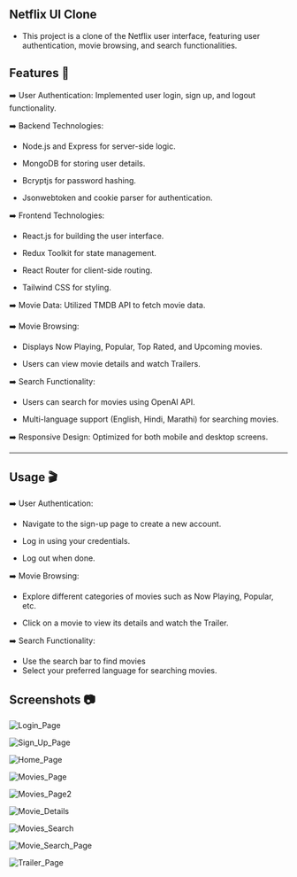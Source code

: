 
## Netflix UI Clone

- This project is a clone of the Netflix user interface, featuring user authentication, movie browsing, and search functionalities.

## Features 🚀

➡️ User Authentication: Implemented user login, sign up, and logout functionality.

➡️ Backend Technologies:
  - Node.js and Express for server-side logic.
  
  - MongoDB for storing user details.
  
  - Bcryptjs for password hashing.
  
  - Jsonwebtoken and cookie parser for authentication.

➡️ Frontend Technologies:

  - React.js for building the user interface.
  
  - Redux Toolkit for state management.
  
  - React Router for client-side routing.
  
  - Tailwind CSS for styling.

➡️ Movie Data: Utilized TMDB API to fetch movie data.

➡️ Movie Browsing:
  - Displays Now Playing, Popular, Top Rated, and Upcoming movies.
  
  - Users can view movie details and watch Trailers.

➡️ Search Functionality:
  - Users can search for movies using OpenAI API.
  
  - Multi-language support (English, Hindi, Marathi) for searching movies.

➡️ Responsive Design: Optimized for both mobile and desktop screens.

________________________________________________________________________________________________________

## Usage 🎬

➡️ User Authentication:

 - Navigate to the sign-up page to create a new account.
 
 - Log in using your credentials.
 
 - Log out when done.

➡️ Movie Browsing:

 - Explore different categories of movies such as Now Playing, Popular, etc.
 
 - Click on a movie to view its details and watch the Trailer.

➡️ Search Functionality:

 - Use the search bar to find movies
 - Select your preferred language for searching movies.

 ## Screenshots 📷


![Login_Page](https://github.com/Saurabh9527/ReactJS-Netflix-Clone/assets/136837795/4d6d043a-bd28-493d-bad3-c4af8bbebab4)


![Sign_Up_Page](https://github.com/Saurabh9527/ReactJS-Netflix-Clone/assets/136837795/71881d80-8828-44e9-bdc8-f374792f8db6)


![Home_Page](https://github.com/Saurabh9527/ReactJS-Netflix-Clone/assets/136837795/ecde65b8-980d-4fbc-b635-7b0f61ca25fc)


![Movies_Page](https://github.com/Saurabh9527/ReactJS-Netflix-Clone/assets/136837795/31f8bd93-8429-46a1-825f-afab0fad3b2b)


![Movies_Page2](https://github.com/Saurabh9527/ReactJS-Netflix-Clone/assets/136837795/0baa6c72-8ffc-4b5f-866c-751a89fb5a37)


![Movie_Details](https://github.com/Saurabh9527/ReactJS-Netflix-Clone/assets/136837795/a26d65a7-faaa-46b7-88f8-3ffdb79c9082)


![Movies_Search](https://github.com/Saurabh9527/ReactJS-Netflix-Clone/assets/136837795/1b11ad85-7f14-405a-ac61-a0a5ffc084d5)


![Movie_Search_Page](https://github.com/Saurabh9527/ReactJS-Netflix-Clone/assets/136837795/ff88c49a-d62e-4d74-94b9-f31a89cabf79)


![Trailer_Page](https://github.com/Saurabh9527/ReactJS-Netflix-Clone/assets/136837795/923f09ec-ff9b-4d9f-82b4-1a82079a0dcb)





